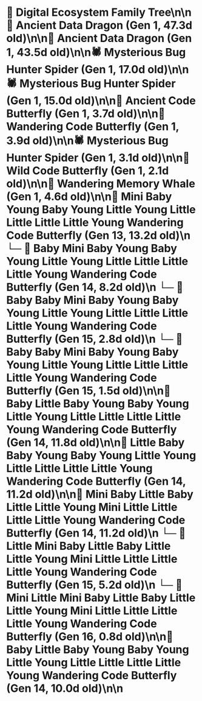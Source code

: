 # 🌳 Digital Ecosystem Family Tree\n\n🐉 Ancient Data Dragon (Gen 1, 47.3d old)\n\n🐉 Ancient Data Dragon (Gen 1, 43.5d old)\n\n🕷️ Mysterious Bug Hunter Spider (Gen 1, 17.0d old)\n\n🕷️ Mysterious Bug Hunter Spider (Gen 1, 15.0d old)\n\n🦋 Ancient Code Butterfly (Gen 1, 3.7d old)\n\n🦋 Wandering Code Butterfly (Gen 1, 3.9d old)\n\n🕷️ Mysterious Bug Hunter Spider (Gen 1, 3.1d old)\n\n🦋 Wild Code Butterfly (Gen 1, 2.1d old)\n\n🐋 Wandering Memory Whale (Gen 1, 4.6d old)\n\n🦋 Mini Baby Young Baby Young Little Young Little Little Little Little Young Wandering Code Butterfly (Gen 13, 13.2d old)\n  └─ 🦋 Baby Mini Baby Young Baby Young Little Young Little Little Little Little Young Wandering Code Butterfly (Gen 14, 8.2d old)\n    └─ 🦋 Baby Baby Mini Baby Young Baby Young Little Young Little Little Little Little Young Wandering Code Butterfly (Gen 15, 2.8d old)\n    └─ 🦋 Baby Baby Mini Baby Young Baby Young Little Young Little Little Little Little Young Wandering Code Butterfly (Gen 15, 1.5d old)\n\n🦋 Baby Little Baby Young Baby Young Little Young Little Little Little Little Young Wandering Code Butterfly (Gen 14, 11.8d old)\n\n🦋 Little Baby Baby Young Baby Young Little Young Little Little Little Little Young Wandering Code Butterfly (Gen 14, 11.2d old)\n\n🦋 Mini Baby Little Baby Little Little Young Mini Little Little Little Little Young Wandering Code Butterfly (Gen 14, 11.2d old)\n  └─ 🦋 Little Mini Baby Little Baby Little Little Young Mini Little Little Little Little Young Wandering Code Butterfly (Gen 15, 5.2d old)\n    └─ 🦋 Mini Little Mini Baby Little Baby Little Little Young Mini Little Little Little Little Young Wandering Code Butterfly (Gen 16, 0.8d old)\n\n🦋 Baby Little Baby Young Baby Young Little Young Little Little Little Little Young Wandering Code Butterfly (Gen 14, 10.0d old)\n\n